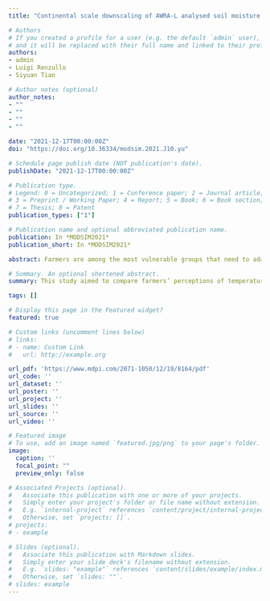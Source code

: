 ```yaml
---
title: "Continental scale downscaling of AWRA-L analysed soil moisture using random forest regression"

# Authors
# If you created a profile for a user (e.g. the default `admin` user), write the username (folder name) here 
# and it will be replaced with their full name and linked to their profile.
authors:
- admin
- Luigi Renzullo
- Siyuan Tian

# Author notes (optional)
author_notes:
- ""
- ""
- ""
- ""

date: "2021-12-17T00:00:00Z"
doi: "https://doi.org/10.36334/modsim.2021.J10.yu"

# Schedule page publish date (NOT publication's date).
publishDate: "2021-12-17T00:00:00Z"

# Publication type.
# Legend: 0 = Uncategorized; 1 = Conference paper; 2 = Journal article;
# 3 = Preprint / Working Paper; 4 = Report; 5 = Book; 6 = Book section;
# 7 = Thesis; 8 = Patent
publication_types: ["1"]

# Publication name and optional abbreviated publication name.
publication: In *MODSIM2021*
publication_short: In *MODSIM2021*

abstract: Farmers are among the most vulnerable groups that need to adapt to climate change. Correct perception is a prerequisite for farmers to adopt adaptation strategies, which plays a crucial guiding role in the development of adaptation plans and the improvement of the security of livelihoods. This study aimed to compare farmers’ perceptions of temperature and precipitation change with meteorological data in two regions of the Tibetan Plateau, analyzed how irrigation affects farmers’ perceptions. The key findings include...

# Summary. An optional shortened abstract.
summary: This study aimed to compare farmers’ perceptions of temperature and precipitation change with meteorological data in two regions of the Tibetan Plateau, analyzed how irrigation affects farmers’ perceptions.

tags: []

# Display this page in the Featured widget?
featured: true

# Custom links (uncomment lines below)
# links:
# - name: Custom Link
#   url: http://example.org

url_pdf: 'https://www.mdpi.com/2071-1050/12/19/8164/pdf'
url_code: ''
url_dataset: ''
url_poster: ''
url_project: ''
url_slides: ''
url_source: ''
url_video: ''

# Featured image
# To use, add an image named `featured.jpg/png` to your page's folder. 
image:
  caption: ''
  focal_point: ""
  preview_only: false

# Associated Projects (optional).
#   Associate this publication with one or more of your projects.
#   Simply enter your project's folder or file name without extension.
#   E.g. `internal-project` references `content/project/internal-project/index.md`.
#   Otherwise, set `projects: []`.
# projects:
# - example

# Slides (optional).
#   Associate this publication with Markdown slides.
#   Simply enter your slide deck's filename without extension.
#   E.g. `slides: "example"` references `content/slides/example/index.md`.
#   Otherwise, set `slides: ""`.
# slides: example
---
```

